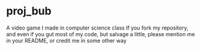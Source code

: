 # proj_bub
A video game I made in computer science class
If you fork my repository, and even if you gut most of my code, but salvage a little,
please mention me in your README, or credit me in some other way
